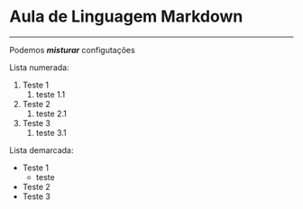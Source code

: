 # Aula de Linguagem Markdown
***
Podemos __*misturar*__ configutações

Lista numerada:
1. Teste 1
   1. teste 1.1
2. Teste 2
   1. teste 2.1
3. Teste 3
   1. teste 3.1

Lista demarcada:
* Teste 1
   * teste
* Teste 2
* Teste 3